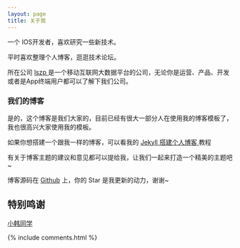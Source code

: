 ```yaml
---
layout: page
title: 关于我 
---
```


一个 IOS开发者，喜欢研究一些新技术。
<p>
平时喜欢整理个人博客，逛逛技术论坛。
<p>

所在公司
<a target="_blank" href="lelezhao.top"> lszp </a>
是一个移动互联网大数据平台的公司，无论你是运营、产品、开发 或者是App终端用户都可以了解下我们公司。
<p>

<!--推荐一个我维护的 Team 博客
<a target="_blank" href="http://talkingdata.me/"> voyagelab </a>
里面有一些关于 iOS 、Android 和 机器学习 的文章。-->

<p>

<h3> 我们的博客 </h3>  

<p>

是的，这个博客是我们大家的，目前已经有很大一部分人在使用我的博客模板了，我也很高兴大家使用我的模板。

<p>

如果你想搭建一个跟我一样的博客，可以看我的 
<a href="/2016/10/jekyll_tutorials1/"> Jekyll 搭建个人博客 </a>
教程

<p>

有关于博客主题的建议和意见都可以提给我，让我们一起来打造一个精美的主题吧~ 

<p> 

博客源码在 <a target="_blank" href='https://github.com/le1149733675/le1149733675.github.io.git'>Github</a> 上，你的 Star 是我更新的动力，谢谢~


## 特别鸣谢        

<a href="blog.h88829.top">小韩同学</a>

{% include comments.html %}



